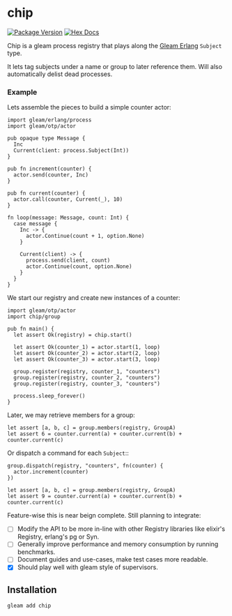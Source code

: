 # chip

[![Package Version](https://img.shields.io/hexpm/v/chip)](https://hex.pm/packages/chip)
[![Hex Docs](https://img.shields.io/badge/hex-docs-ffaff3)](https://hexdocs.pm/chip/)


Chip is a gleam process registry that plays along the [Gleam Erlang](https://hexdocs.pm/gleam_erlang/) `Subject` type. 

It lets tag subjects under a name or group to later reference them. Will also automatically delist dead processes.

### Example

Lets assemble the pieces to build a simple counter actor:

```gleam
import gleam/erlang/process
import gleam/otp/actor

pub opaque type Message {
  Inc
  Current(client: process.Subject(Int))
}

pub fn increment(counter) {
  actor.send(counter, Inc)
}

pub fn current(counter) {
  actor.call(counter, Current(_), 10)
}

fn loop(message: Message, count: Int) {
  case message {
    Inc -> {
      actor.Continue(count + 1, option.None)
    }

    Current(client) -> {
      process.send(client, count)
      actor.Continue(count, option.None)
    }
  }
}
```

We start our registry and create new instances of a counter:

```gleam
import gleam/otp/actor
import chip/group

pub fn main() {
  let assert Ok(registry) = chip.start()

  let assert Ok(counter_1) = actor.start(1, loop)
  let assert Ok(counter_2) = actor.start(2, loop)
  let assert Ok(counter_3) = actor.start(3, loop)

  group.register(registry, counter_1, "counters")
  group.register(registry, counter_2, "counters")
  group.register(registry, counter_3, "counters")
  
  process.sleep_forever()
}
```

Later, we may retrieve members for a group: 

```gleam
let assert [a, b, c] = group.members(registry, GroupA)
let assert 6 = counter.current(a) + counter.current(b) + counter.current(c)
```

Or dispatch a command for each `Subject`::

```gleam
group.dispatch(registry, "counters", fn(counter) {
  actor.increment(counter)
}) 

let assert [a, b, c] = group.members(registry, GroupA)
let assert 9 = counter.current(a) + counter.current(b) + counter.current(c)
```

Feature-wise this is near beign complete. Still planning to integrate: 

- [ ] Modify the API to be more in-line with other Registry libraries like elixir's Registry, erlang's pg or Syn. 
- [ ] Generally improve performance and memory consumption by running benchmarks. 
- [ ] Document guides and use-cases, make test cases more readable. 
- [X] Should play well with gleam style of supervisors. 

## Installation

```sh
gleam add chip
```
